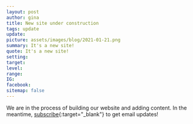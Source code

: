 ```yaml
---
layout: post
author: gina
title: New site under construction
tags: update
update:
picture: assets/images/blog/2021-01-21.png
summary: It's a new site!
quote: It's a new site!
setting:
target:
level:
range:
IG:
facebook:
sitemap: false
---
```


We are in the process of building our website and adding content. In the meantime, [subscribe](http://eepurl.com/hojSrv){:target="_blank"} to get email updates!
